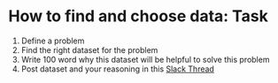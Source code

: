 # How to find and choose data: Task
1. Define a problem
2. Find the right dataset for the problem
3. Write 100 word why this dataset will be helpful to  solve this problem
4. Post dataset and your reasoning in this [Slack Thread](https://techlabs-community.slack.com/archives/G01LXNY9F6J/p1612527095004700)